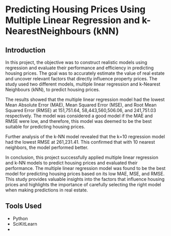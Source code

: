 # Predicting Housing Prices Using Multiple Linear Regression and k-NearestNeighbours (kNN)

## Introduction
In this project, the objective was to construct realistic models using regression and evaluate their performance and efficiency in predicting housing prices. The goal was to accurately estimate the value of real estate and uncover relevant factors that directly influence property prices. The study used two different models, multiple linear regression and k-Nearest Neighbours (kNN), to predict housing prices.

The results showed that the multiple linear regression model had the lowest Mean Absolute Error (MAE), Mean Squared Error (MSE), and Root Mean Squared Error (RMSE) at 151,751.64, 58,443,560,506.06, and 241,751.03 respectively. The model was considered a good model if the MAE and RMSE were low, and therefore, this model was deemed to be the best suitable for predicting housing prices.

Further analysis of the k-NN model revealed that the k=10 regression model had the lowest RMSE at 261,231.41. This confirmed that with 10 nearest neighbors, the model performed better.

In conclusion, this project successfully applied multiple linear regression and k-NN models to predict housing prices and evaluated their performance. The multiple linear regression model was found to be the best model for predicting housing prices based on its low MAE, MSE, and RMSE. This study provides valuable insights into the factors that influence housing prices and highlights the importance of carefully selecting the right model when making predictions in real estate.

## Tools Used
- Python
- SciKitLearn
- 
